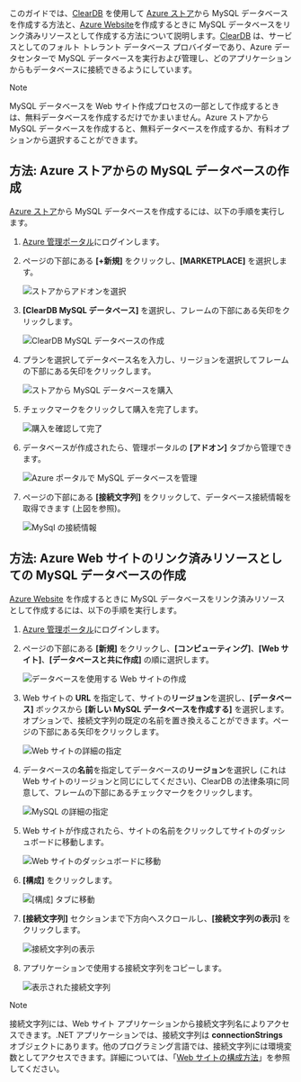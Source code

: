 このガイドでは、[ClearDB] を使用して [Azure ストア]から MySQL データベースを作成する方法と、[Azure Website][waws]を作成するときに MySQL データベースをリンク済みリソースとして作成する方法について説明します。[ClearDB] は、サービスとしてのフォルト トレラント データベース プロバイダーであり、Azure データセンターで MySQL データベースを実行および管理し、どのアプリケーションからもデータベースに接続できるようにしています。

> [!NOTE]
> MySQL データベースを Web サイト作成プロセスの一部として作成するときは、無料データベースを作成するだけでかまいません。Azure ストアから MySQL データベースを作成すると、無料データベースを作成するか、有料オプションから選択することができます。
> 
> 

## 方法: Azure ストアからの MySQL データベースの作成
[Azure ストア]から MySQL データベースを作成するには、以下の手順を実行します。

1. [Azure 管理ポータル][portal]にログインします。
2. ページの下部にある **[+新規]** をクリックし、**[MARKETPLACE]** を選択します。
   
    ![ストアからアドオンを選択](./media/create-mysql-db/select-store.png)
3. **[ClearDB MySQL データベース]** を選択し、フレームの下部にある矢印をクリックします。
   
    ![ClearDB MySQL データベースの作成](./media/create-mysql-db/select-cleardb-mysql.png)
4. プランを選択してデータベース名を入力し、リージョンを選択してフレームの下部にある矢印をクリックします。
   
    ![ストアから MySQL データベースを購入](./media/create-mysql-db/purchase-mysql.png)
5. チェックマークをクリックして購入を完了します。
   
    ![購入を確認して完了](./media/create-mysql-db/complete-mysql-purchase.png)
6. データベースが作成されたら、管理ポータルの **[アドオン]** タブから管理できます。
   
    ![Azure ポータルで MySQL データベースを管理](./media/create-mysql-db/manage-mysql-add-on.png)
7. ページの下部にある **[接続文字列]** をクリックして、データベース接続情報を取得できます (上図を参照)。
   
    ![MySql の接続情報](./media/create-mysql-db/mysql-conn-info.png)

## 方法: Azure Web サイトのリンク済みリソースとしての MySQL データベースの作成
[Azure Website][waws] を作成するときに MySQL データベースをリンク済みリソースとして作成するには、以下の手順を実行します。

1. [Azure 管理ポータル][portal]にログインします。
2. ページの下部にある **[新規]** をクリックし、**[コンピューティング]**、**[Web サイト]**、**[データベースと共に作成]** の順に選択します。
   
    ![データベースを使用する Web サイトの作成](./media/create-mysql-db/custom_create.png)
3. Web サイトの **URL** を指定して、サイトの**リージョン**を選択し、**[データベース]** ボックスから **[新しい MySQL データベースを作成する]** を選択します。オプションで、接続文字列の既定の名前を置き換えることができます。ページの下部にある矢印をクリックします。
   
    ![Web サイトの詳細の指定](./media/create-mysql-db/provide-website-details.png)
4. データベースの**名前**を指定してデータベースの**リージョン**を選択し (これは Web サイトのリージョンと同じにしてください)、ClearDB の法律条項に同意して、フレームの下部にあるチェックマークをクリックします。
   
    ![MySQL の詳細の指定](./media/create-mysql-db/provide-mysql-details.png)
5. Web サイトが作成されたら、サイトの名前をクリックしてサイトのダッシュボードに移動します。
   
    ![Web サイトのダッシュボードに移動](./media/create-mysql-db/go-to-website-dashboard.png)
6. **[構成]** をクリックします。
   
    ![[構成] タブに移動](./media/create-mysql-db/go-to-configure-tab.png)
7. **[接続文字列]** セクションまで下方向へスクロールし、**[接続文字列の表示]** をクリックします。
   
    ![接続文字列の表示](./media/create-mysql-db/show-conn-string.png)
8. アプリケーションで使用する接続文字列をコピーします。
   
    ![表示された接続文字列](./media/create-mysql-db/shown-conn-string.png)

> [!NOTE]
> 接続文字列には、Web サイト アプリケーションから接続文字列名によりアクセスできます。.NET アプリケーションでは、接続文字列は **connectionStrings** オブジェクトにあります。他のプログラミング言語では、接続文字列には環境変数としてアクセスできます。詳細については、「[Web サイトの構成方法][configure]」を参照してください。
> 
> 

[ClearDB]: http://www.cleardb.com/
[waws]: /documentation/services/web-sites/
[Azure ストア]: ../articles/store.md
[portal]: http://manage.windowsazure.com
[configure]: ../articles/app-service-web/web-sites-configure.md

